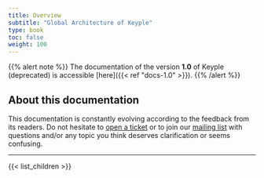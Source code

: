 ```yaml
---
title: Overview
subtitle: "Global Architecture of Keyple"
type: book
toc: false
weight: 100
---
```


{{% alert note %}}
The documentation of the version **1.0** of Keyple (deprecated) is accessible [here]({{< ref "docs-1.0" >}}).
{{% /alert %}}

## About this documentation

This documentation is constantly evolving according to the feedback from its readers. Do not hesitate to [open a ticket](https://github.com/eclipse/keyple-website/issues) or to join our [mailing list](https://accounts.eclipse.org/mailing-list/keyple-dev) with questions and/or any topic you think deserves clarification or seems confusing.

---
{{< list_children >}}